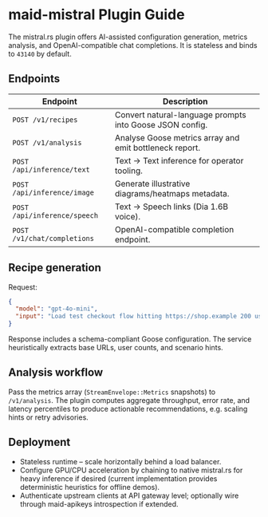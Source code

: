 # maid-mistral Plugin Guide

The mistral.rs plugin offers AI-assisted configuration generation, metrics analysis, and OpenAI-compatible chat completions. It is stateless and binds to `43140` by default.

## Endpoints

| Endpoint                  | Description                                              |
| ------------------------- | -------------------------------------------------------- |
| `POST /v1/recipes`        | Convert natural-language prompts into Goose JSON config. |
| `POST /v1/analysis`       | Analyse Goose metrics array and emit bottleneck report.  |
| `POST /api/inference/text`| Text → Text inference for operator tooling.              |
| `POST /api/inference/image`| Generate illustrative diagrams/heatmaps metadata.       |
| `POST /api/inference/speech`| Text → Speech links (Dia 1.6B voice).                  |
| `POST /v1/chat/completions`| OpenAI-compatible completion endpoint.                  |

## Recipe generation

Request:

```json
{
  "model": "gpt-4o-mini",
  "input": "Load test checkout flow hitting https://shop.example 200 users"
}
```

Response includes a schema-compliant Goose configuration. The service heuristically extracts base URLs, user counts, and scenario hints.

## Analysis workflow

Pass the metrics array (`StreamEnvelope::Metrics` snapshots) to `/v1/analysis`. The plugin computes aggregate throughput, error rate, and latency percentiles to produce actionable recommendations, e.g. scaling hints or retry advisories.

## Deployment

- Stateless runtime – scale horizontally behind a load balancer.
- Configure GPU/CPU acceleration by chaining to native mistral.rs for heavy inference if desired (current implementation provides deterministic heuristics for offline demos).
- Authenticate upstream clients at API gateway level; optionally wire through maid-apikeys introspection if extended.

